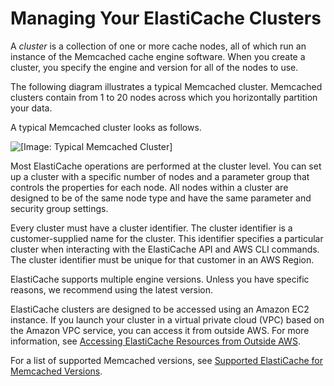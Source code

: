 # Managing Your ElastiCache Clusters<a name="Clusters"></a>

A *cluster* is a collection of one or more cache nodes, all of which run an instance of the Memcached cache engine software\. When you create a cluster, you specify the engine and version for all of the nodes to use\.

The following diagram illustrates a typical Memcached cluster\. Memcached clusters contain from 1 to 20 nodes across which you horizontally partition your data\.

A typical Memcached cluster looks as follows\.

![\[Image: Typical Memcached Cluster\]](http://docs.aws.amazon.com/AmazonElastiCache/latest/mem-ug/images/ElastiCache-Cluster-Memcached.png)

Most ElastiCache operations are performed at the cluster level\. You can set up a cluster with a specific number of nodes and a parameter group that controls the properties for each node\. All nodes within a cluster are designed to be of the same node type and have the same parameter and security group settings\. 

Every cluster must have a cluster identifier\. The cluster identifier is a customer\-supplied name for the cluster\. This identifier specifies a particular cluster when interacting with the ElastiCache API and AWS CLI commands\. The cluster identifier must be unique for that customer in an AWS Region\.

ElastiCache supports multiple engine versions\. Unless you have specific reasons, we recommend using the latest version\.

ElastiCache clusters are designed to be accessed using an Amazon EC2 instance\. If you launch your cluster in a virtual private cloud \(VPC\) based on the Amazon VPC service, you can access it from outside AWS\. For more information, see [Accessing ElastiCache Resources from Outside AWS](accessing-elasticache.md#access-from-outside-aws)\.

For a list of supported Memcached versions, see [Supported ElastiCache for Memcached Versions](https://docs.aws.amazon.com/AmazonElastiCache/latest/mem-ug/supported-engine-versions.html)\.